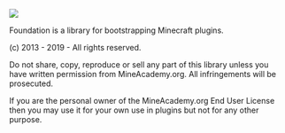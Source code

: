[![](https://jitpack.io/v/kangarko/Foundation.svg)](https://jitpack.io/#kangarko/Foundation)

Foundation is a library for bootstrapping Minecraft plugins.

(c) 2013 - 2019 - All rights reserved.

Do not share, copy, reproduce or sell any part of this library
unless you have written permission from MineAcademy.org.
All infringements will be prosecuted.

If you are the personal owner of the MineAcademy.org End User License
then you may use it for your own use in plugins but not for any other purpose.